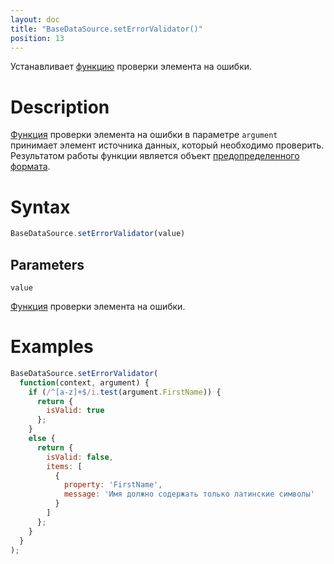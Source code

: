 ```yaml
---
layout: doc
title: "BaseDataSource.setErrorValidator()"
position: 13
---
```


Устанавливает [функцию](../../../KeyConcepts/Script/) проверки элемента на ошибки.

# Description

[Функция](../../../KeyConcepts/Script/) проверки элемента на ошибки в параметре `argument` принимает
элемент источника данных, который необходимо проверить. Результатом работы функции является объект
[предопределенного формата](../ValidationResult/).

# Syntax

```js
BaseDataSource.setErrorValidator(value)
```

## Parameters

`value`

[Функция](../../../KeyConcepts/Script/) проверки элемента на ошибки.

# Examples

```js
BaseDataSource.setErrorValidator(
  function(context, argument) {
    if (/^[a-z]+$/i.test(argument.FirstName)) {
      return {
        isValid: true
      };
    }
    else {
      return {
        isValid: false,
        items: [
          {
            property: 'FirstName',
            message: 'Имя должно содержать только латинские символы'
          }
        ]
      };
    }
  }
);
```
